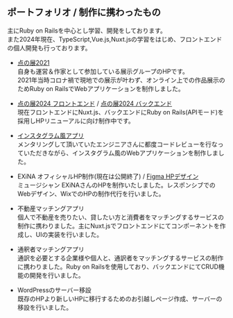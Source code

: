 

## ポートフォリオ / 制作に携わったもの
主にRuby on Railsを中心とし学習、開発をしております。
<br>また2024年現在、TypeScript,Vue.js,Nuxt.jsの学習をはじめ、フロントエンドの個人開発も行っております。

- [点の展2021](https://github.com/carolina-pon/tennoten)
<br>自身も運営＆作家として参加している展示グループのHPです。
<br>2021年当時コロナ禍で現地での展示が叶わず、オンライン上での作品展示のためRuby on RailsでWebアプリケーションを制作しました。
- [点の展2024 フロントエンド](https://github.com/carolina-pon/tennoten-front-v2) / [点の展2024 バックエンド](https://github.com/carolina-pon/tennoten-v2)
<br>現在フロントエンドにNuxt.js、バックエンドにRuby on Rails(APIモード)を採用しHPリニューアルに向け制作中です。

- [インスタグラム風アプリ](https://github.com/carolina-pon/insta-clone)
<br>メンタリングして頂いていたエンジニアさんに都度コードレビューを行なっていただきながら、インスタグラム風のWebアプリケーションを制作しました。

- EXiNA オフィシャルHP制作(現在は公開終了) / [Figma HPデザイン](https://www.figma.com/design/Cd0yFi02w5gdrzbpzcHzyp/EXiNA-HP?node-id=0-1&t=S2bprL848NGhCZl0-1)
<br>ミュージシャン EXiNAさんのHPを制作いたしました。レスポンシブでのWebデザイン、WixでのHPの制作代行を行いました。

- 不動産マッチングアプリ
<br>個人で不動産を売りたい、貸したい方と消費者をマッチングするサービスの制作に携わりました。主にNuxt.jsでフロントエンドにてコンポーネントを作成し、UIの実装を行いました。

- 通釈者マッチングアプリ
<br>通訳を必要とする企業様や個人と、通訳者をマッチングするサービスの制作に携わりました。Ruby on Railsを使用しており、バックエンドにてCRUD機能の開発を行いました。

- WordPressのサーバー移設
<br>既存のHPより新しいHPに移行するためのお引越しページ作成、サーバーの移設を行いました。
